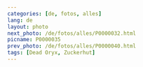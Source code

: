 ```yaml
---
categories: [de, fotos, alles]
lang: de
layout: photo
next_photo: /de/fotos/alles/P0000032.html
picname: P0000035
prev_photo: /de/fotos/alles/P0000040.html
tags: [Dead Oryx, Zuckerhut]
---
```

